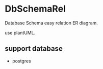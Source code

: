 # DbSchemaRel

Database Schema easy relation ER diagram.

use plantUML.


## support database

* postgres 


